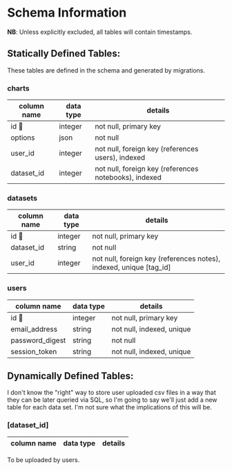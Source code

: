 # Schema Information

__NB__: Unless explicitly excluded, all tables will contain timestamps.

## Statically Defined Tables:
These tables are defined in the schema and generated by migrations.

### charts
column name | data type | details
------------|-----------|-----------------------
id 🔑       | integer   | not null, primary key
options     | json      | not null
user_id     | integer   | not null, foreign key (references users), indexed
dataset_id  | integer   | not null, foreign key (references notebooks), indexed

### datasets
column name   | data type | details
--------------|-----------|-----------------------
id 🔑         | integer   | not null, primary key
dataset_id    | string    | not null
user_id       | integer   | not null, foreign key (references notes), indexed, unique [tag_id]

### users
column name     | data type | details
----------------|-----------|-----------------------
id 🔑           | integer   | not null, primary key
email_address   | string    | not null, indexed, unique
password_digest | string    | not null
session_token   | string    | not null, indexed, unique

## Dynamically Defined Tables:
I don't know the "right" way to store user uploaded csv files in a way that
they can be later queried via SQL, so I'm going to say we'll just add a new
table for each data set. I'm not sure what the implications of this will be.

### [dataset_id]
column name     | data type | details
----------------|-----------|-----------------------
To be uploaded by users.
